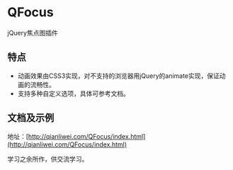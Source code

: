 QFocus
===========

jQuery焦点图插件

## 特点

* 动画效果由CSS3实现，对不支持的浏览器用jQuery的animate实现，保证动画的流畅性。
* 支持多种自定义选项，具体可参考文档。

## 文档及示例

地址：[http://qianliwei.com/QFocus/index.html](http://qianliwei.com/QFocus/index.html) 

学习之余所作，供交流学习。
